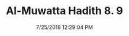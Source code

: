 ---
title        : "Al-Muwatta Hadith 8. 9"
date         : 7/25/2018 12:29:04 PM
draft        : false
type         : "hadith"
layout       : "hadith"
BookCode     : "AMH"
VolumeNumber : "8"
HadithNumber : "9"
categories  :  ["Prayer, Congregation - Doing the Prayer Again with the Imam"]
---